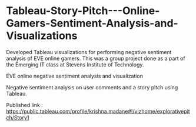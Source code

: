 # Tableau-Story-Pitch---Online-Gamers-Sentiment-Analysis-and-Visualizations
Developed Tableau visualizations for performing negative sentiment analysis of EVE online gamers. This was a group project done as a part of the Emerging IT class at Stevens Institute of Technology.

EVE online negative sentiment analysis and visualization

Negative sentiment analysis on user comments and a story pitch using Tableau.

Published link : https://public.tableau.com/profile/krishna.madane#!/vizhome/explorativepitch/Story1
